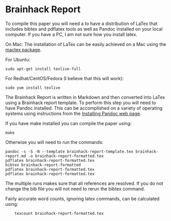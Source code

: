 Brainhack Report
========================

To compile this paper you will need a to have a distribution of LaTex that includes bibtex and pdflatex tools as well as Pandoc installed on your local computer. If you have a PC, I am not sure how you install latex.

On Mac:
The installation of LaTex can be easily achieved on a Mac using the [mactex package](https://tug.org/mactex/). 

For Ubuntu:
    
	sudo apt-get install texlive-full

For Redhat/CentOS/Fedora (I believe that this will work):
	
	sudo yum install texlive

The Brainhack Report is written in Markdown and then converted into LaTex using a Brainhack report template. To perform this step you will need to have Pandoc installed. This can be accomplished on a variety of operating systems using instructions from the [Installing Pandoc web page](http://pandoc.org/installing.html).

If you have make installed you can compile the paper using:
    
    make

Otherwise you will need to run the commands:
    
	pandoc -s -S -N --template brainhack-report-template.tex brainhack-report.md -o brainhack-report-formatted.tex
	pdflatex brainhack-report-formatted.tex
	bibtex brainhack-report-formatted
	pdflatex brainhack-report-formatted.tex
	pdflatex brainhack-report-formatted.tex

The multiple runs makes sure that all references are resolved. If you do not 
change the bib file you will not need to rerun the bibtex command.

Fairly accurate word counts, ignoring latex commands, can be calculated using:

    	texcount brainhack-report-formatted.tex
